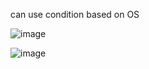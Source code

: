 can use condition based on OS

![image](https://github.com/imtiaz04/Ansible/assets/85178565/c3894bd8-89d8-4edd-8c79-fcfdcac86497)

![image](https://github.com/imtiaz04/Ansible/assets/85178565/59318b80-f912-42fb-af0c-dd46e85a04d1)

